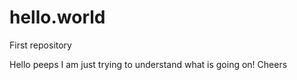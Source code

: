 # hello.world
First repository 

Hello peeps I am just trying to understand what is going on! Cheers
